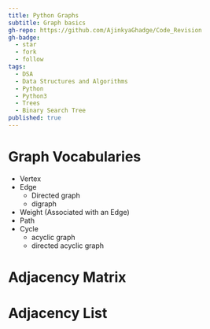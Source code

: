 ```yaml
---
title: Python Graphs
subtitle: Graph basics
gh-repo: https://github.com/AjinkyaGhadge/Code_Revision
gh-badge:
  - star
  - fork
  - follow
tags:
  - DSA
  - Data Structures and Algorithms
  - Python
  - Python3
  - Trees
  - Binary Search Tree
published: true
---
```


# Graph Vocabularies

* Vertex
* Edge
  - Directed graph
  - digraph
* Weight (Associated with an Edge)
* Path
* Cycle
  - acyclic graph
  - directed acyclic graph


# Adjacency Matrix

# Adjacency List

